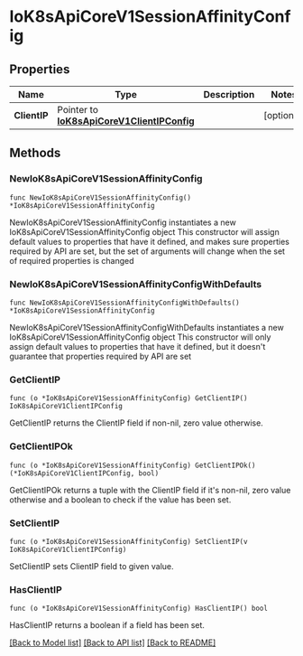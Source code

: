 # IoK8sApiCoreV1SessionAffinityConfig

## Properties

Name | Type | Description | Notes
------------ | ------------- | ------------- | -------------
**ClientIP** | Pointer to [**IoK8sApiCoreV1ClientIPConfig**](IoK8sApiCoreV1ClientIPConfig.md) |  | [optional] 

## Methods

### NewIoK8sApiCoreV1SessionAffinityConfig

`func NewIoK8sApiCoreV1SessionAffinityConfig() *IoK8sApiCoreV1SessionAffinityConfig`

NewIoK8sApiCoreV1SessionAffinityConfig instantiates a new IoK8sApiCoreV1SessionAffinityConfig object
This constructor will assign default values to properties that have it defined,
and makes sure properties required by API are set, but the set of arguments
will change when the set of required properties is changed

### NewIoK8sApiCoreV1SessionAffinityConfigWithDefaults

`func NewIoK8sApiCoreV1SessionAffinityConfigWithDefaults() *IoK8sApiCoreV1SessionAffinityConfig`

NewIoK8sApiCoreV1SessionAffinityConfigWithDefaults instantiates a new IoK8sApiCoreV1SessionAffinityConfig object
This constructor will only assign default values to properties that have it defined,
but it doesn't guarantee that properties required by API are set

### GetClientIP

`func (o *IoK8sApiCoreV1SessionAffinityConfig) GetClientIP() IoK8sApiCoreV1ClientIPConfig`

GetClientIP returns the ClientIP field if non-nil, zero value otherwise.

### GetClientIPOk

`func (o *IoK8sApiCoreV1SessionAffinityConfig) GetClientIPOk() (*IoK8sApiCoreV1ClientIPConfig, bool)`

GetClientIPOk returns a tuple with the ClientIP field if it's non-nil, zero value otherwise
and a boolean to check if the value has been set.

### SetClientIP

`func (o *IoK8sApiCoreV1SessionAffinityConfig) SetClientIP(v IoK8sApiCoreV1ClientIPConfig)`

SetClientIP sets ClientIP field to given value.

### HasClientIP

`func (o *IoK8sApiCoreV1SessionAffinityConfig) HasClientIP() bool`

HasClientIP returns a boolean if a field has been set.


[[Back to Model list]](../README.md#documentation-for-models) [[Back to API list]](../README.md#documentation-for-api-endpoints) [[Back to README]](../README.md)


